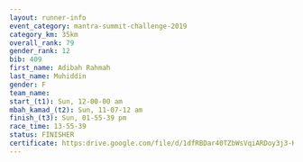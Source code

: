 ```yaml
---
layout: runner-info 
event_category: mantra-summit-challenge-2019 
category_km: 35km 
overall_rank: 79
gender_rank: 12
bib: 409
first_name: Adibah Rahmah
last_name: Muhiddin
gender: F
team_name: 
start_(t1): Sun, 12-00-00 am
mbah_kamad_(t2): Sun, 11-07-12 am
finish_(t3): Sun, 01-55-39 pm
race_time: 13-55-39
status: FINISHER
certificate: https:drive.google.com/file/d/1dfRBDar40TZbWsVqiARDoy3j3-KWc-Mw/view?usp=sharing
---
```


